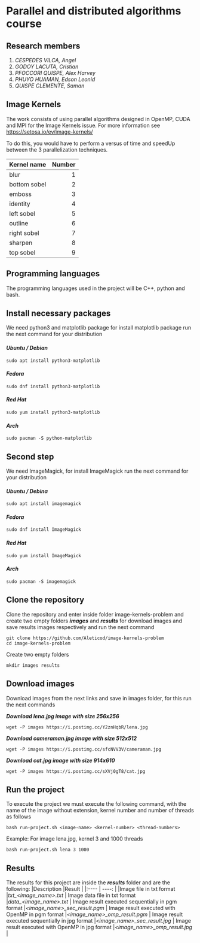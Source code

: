 # **Parallel and distributed algorithms course**
## **Research members**
1. *CESPEDES VILCA, Angel*
2. *GODOY LACUTA, Cristian*
3. *PFOCCORI QUISPE, Alex Harvey*
4. *PHUYO HUAMAN, Edson Leonid*
5. *QUISPE CLEMENTE, Saman*
## **Image Kernels**
The work consists of using parallel algorithms designed in OpenMP, CUDA and MPI for the Image Kernels issue. For more information see https://setosa.io/ev/image-kernels/

To do this, you would have to perform a versus of time and speedUp between the
3 parallelization techniques.

| Kernel name   | Number        |
| :----         |    ---:       |
| blur          | 1             |
| bottom sobel  | 2             |
| emboss        | 3             |
| identity      | 4             |
| left sobel    | 5             |
| outline       | 6             |
| right sobel   | 7             |
| sharpen       | 8             |
| top sobel     | 9             |

## **Programming languages**
The programming languages used in the project will be C++, python and bash.

## **Install necessary packages**
We need python3 and matplotlib package for install matplotlib package run the next command for your distribution

#### *Ubuntu / Debian*
    sudo apt install python3-matplotlib
#### *Fedora*
    sudo dnf install python3-matplotlib
#### *Red Hat*
    sudo yum install python3-matplotlib
#### *Arch*
    sudo pacman -S python-matplotlib

## Second step
We need ImageMagick, for install ImageMagick run the next command for your distribution
#### *Ubuntu / Debina*
    sudo apt install imagemagick
#### *Fedora*
    sudo dnf install ImageMagick
#### *Red Hat*
    sudo yum install ImageMagick
#### *Arch*
    sudo pacman -S imagemagick

## **Clone the repository**
Clone the repository and enter inside folder image-kernels-problem and create two empty folders ***images*** and ***results*** for download images and save results images respectively and run the next command

    git clone https://github.com/Aleticod/image-kernels-problem
    cd image-kernels-problem
Create two empty folders

    mkdir images results
## **Download images**
Download images from the next links and save in images folder, for this run the next commands

***Download lena.jpg image with size 256x256***

    wget -P images https://i.postimg.cc/Y2znHqbR/lena.jpg

***Download cameraman.jpg image with size 512x512***

    wget -P images https://i.postimg.cc/sfcNVV3V/cameraman.jpg

***Download cat.jpg image with size 914x610***

    wget -P images https://i.postimg.cc/sXVj0gT8/cat.jpg

## **Run the project**
To execute the project we must execute the following command, with the name of the image without extension, kernel number and number of threads as follows

    bash run-project.sh <image-name> <kernel-number> <thread-numbers>

Example: For image lena.jpg, kernel 3 and 1000 threads

    bash run-project.sh lena 3 1000

## **Results**
The results for this project are inside the ***results*** folder and are the following:
|Description                    |Result                |
|:----                          | ----:                 |
|Image file in txt format       |*txt_<image_name>.txt*                  |
Image data file in txt format   |*data_<image_name>.txt*                  |
Image result executed sequentially in pgm format        |*<image_name>_sec_result.pgm*      |
Image result executed with OpenMP in pgm format        |*<image_name>_omp_result.pgm*       |
Image result executed sequentially in jpg format        |*<image_name>_sec_result.jpg*       |
Image result executed with OpenMP in jpg format        |*<image_name>_omp_result.jpg*       |
